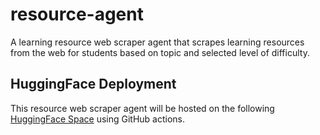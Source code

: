 # resource-agent
A learning resource web scraper agent that scrapes learning resources from the web for students based on topic and selected level of difficulty.

## HuggingFace Deployment
This resource web scraper agent will be hosted on the following [HuggingFace Space]() using GitHub actions.
